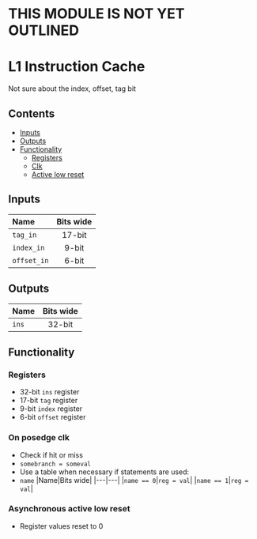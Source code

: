 # THIS MODULE IS NOT YET OUTLINED #

# L1 Instruction Cache #
Not sure about the index, offset, tag bit

## Contents
* [Inputs](#inputs)
* [Outputs](#outputs)
* [Functionality](#functionality)
  * [Registers](#registers)
  * [Clk](#on-posedge-clk)
  * [Active low reset](#asynchronous-active-low-reset)

## Inputs
|Name|Bits wide|
|:---|:---:|
|```tag_in```|17-bit|
|```index_in```|9-bit|
|```offset_in```|6-bit|

## Outputs
|Name|Bits wide|
|:---|:---:|
|```ins```|32-bit|

## Functionality
### Registers
  - 32-bit ```ins``` register
  - 17-bit ```tag``` register
  - 9-bit ```index``` register
  - 6-bit ```offset``` register

### On posedge clk
  - Check if hit or miss
  - ```somebranch = someval```
  - Use a table when necessary if statements are used:
  - ```name```
    |Name|Bits wide|
    |---|---|
    |```name == 0```|```reg = val```|
    |```name == 1```|```reg = val```|
  

### Asynchronous active low reset
  - Register values reset to 0
